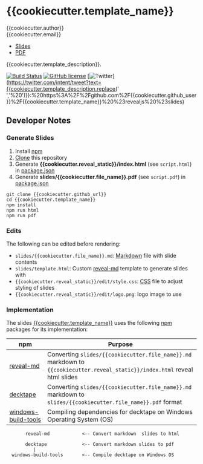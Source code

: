 # {{cookiecutter.template_name}}

{{cookiecutter.author}}  
{{cookiecutter.email}}  

* [Slides](https://{{cookiecutter.github_user}}.github.io/{{cookiecutter.template_name}})
* [PDF](https://github.com/{{cookiecutter.github_short}}/blob/master/slides/{{cookiecutter.file_name}}.pdf)

{{cookiecutter.template_description}}.

[![Build Status](https://travis-ci.org/{{cookiecutter.github_short}}.svg?branch=master)](https://travis-ci.org/{{cookiecutter.github_short}})
[![GitHub license](https://img.shields.io/github/license/{{cookiecutter.github_short}}.svg)](https://github.com/{{cookiecutter.github_short}}/blob/master/LICENSE)
[![Twitter](https://img.shields.io/twitter/url/https/github.com/{{cookiecutter.github_short}}.svg?style=social)](https://twitter.com/intent/tweet?text={{cookiecutter.template_description.replace(' ','%20')}}:%20https%3A%2F%2Fgithub.com%2F{{cookiecutter.github_user}}%2F{{cookiecutter.template_name}}%20%23revealjs%20%23slides)

## Developer Notes

### Generate Slides

1. Install [npm](https://www.npmjs.com/)
2. [Clone](https://git-scm.com/docs/git-clone) this repository
3. Generate **{{cookiecutter.reveal_static}}/index.html** (see `script.html`) in [package.json](https://github.com/{{cookiecutter.github_short}}/blob/master/package.json)
4. Generate **slides/{{cookiecutter.file_name}}.pdf** (see `script.pdf`) in [package.json](https://github.com/{{cookiecutter.github_short}}/blob/master/package.json)

```
git clone {{cookiecutter.github_url}}
cd {{cookiecutter.template_name}}
npm install
npm run html
npm run pdf
```

### Edits

The following can be edited before rendering:

* `slides/{{cookiecutter.file_name}}.md`: [Markdown](https://daringfireball.net/projects/markdown/) file with slide contents
* `slides/template.html`: Custom [reveal-md](https://github.com/webpro/reveal-md) template to generate slides with
* `{{cookiecutter.reveal_static}}/edit/style.css`: [CSS](https://developer.mozilla.org/en-US/docs/Web/CSS) file to adjust styling of slides
* `{{cookiecutter.reveal_static}}/edit/logo.png`: logo image to use

### Implementation


The slides [{{cookiecutter.template_name}}]({{cookiecutter.github_url}}) uses the following [npm](https://www.npmjs.com/) packages for its implementation:

npm | Purpose
--- | ---
[reveal-md](https://www.npmjs.com/package/reveal-md) | Converting `slides/{{cookiecutter.file_name}}.md` markdown to `{{cookiecutter.reveal_static}}/index.html` reveal html slides
[decktape](https://www.npmjs.com/package/decktape) | Converting `slides/{{cookiecutter.file_name}}.md` markdown to `slides/{{cookiecutter.file_name}}.pdf` format 
[windows-build-tools](https://www.npmjs.com/package/windows-build-tools) | Compiling dependencies for decktape on Windows Operating System (OS)

```
       reveal-md            <-- Convert markdown  slides to html

       decktape             <-- Convert markdown slides to pdf
          |
  windows-build-tools       <-- Compile decktape on Windows OS
```
